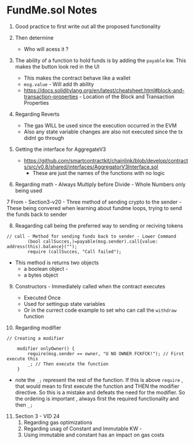 # FundMe.sol Notes 

1. Good practice to first write out all the proposed functionality 
2. Then determine 
    - Who will acess it ? 
3. The ability of a function to hold funds is by adding the `payable` kw. This makes the button look red in the UI
    - This makes the contract behave like a wallet 
    - `msg.value` - Will add th ability 
     - https://docs.soliditylang.org/en/latest/cheatsheet.html#block-and-transaction-properties - Location of the Block and Transaction Properties

4. Regarding Reverts 
    - The gas WILL be used since the execution occurred in the EVM
    - Also any state variable changes are also not executed since the tx didnt go through    

5. Getting the interface for AggregateV3 
    - https://github.com/smartcontractkit/chainlink/blob/develop/contracts/src/v0.8/shared/interfaces/AggregatorV3Interface.sol
        - These are just the names of the functions with no logic 

6. Regarding math - Always Multiply before Divide - Whole Numbers only being used 

7 From - Section3-v20 
    - Three method of sending crypto to the sender
    - These being convered when learning about fundme loops, trying to send the funds back to sender

8. Reagarding call being the preferred way to sending or reciving tokens 

```solidity 
// call - Method for sending funds back to sender - Lower Command
        (bool callSucces,)=payable(msg.sender).call{value: address(this).balance}("");
        require (callSucces, "Call failed");
```
- This method is returns two objects 
    - a boolean object - 
    - a bytes object 

9. Constructors - Immediately called when the contract executes
    - Executed Once 
    - Used for settingup state variables 
    - Or in the currect code example to set who can call the `withdraw` function 

10. Regarding modifier 

```solidity 
// Creating a modifier 

    modifier onlyOwner() {
        require(msg.sender == owner, "U NO OWNER FCKFCK!"); // First execute this
        _; // Then execute the function
    }

```
- note the `_;` represent the rest of the function. If this is above `require` , that would mean to first execute the function and THEN the modifier directive. So this is a mistake and defeats the need for the modifier. So the ordering is important , always first the required functionality and then `_;`

11. Section 3 - VID 24 
    1. Regarding gas optimizations 
    2. Regarding usag of Constant and Immutable KW - 
    3. Using immutable and constant has an impact on gas costs
